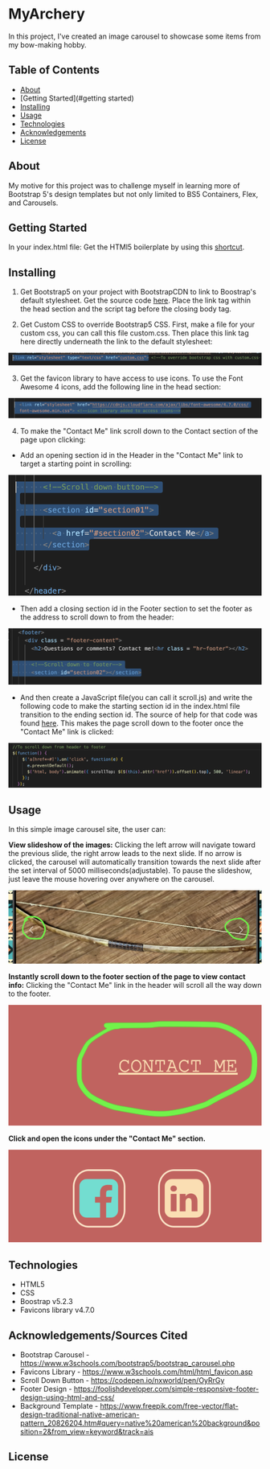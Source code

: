# MyArchery
In this project, I've created an image carousel to showcase some items from my bow-making hobby. 

## Table of Contents
- [About](#about)
- [Getting Started](#getting started)
- [Installing](#installing)
- [Usage](#usage)
- [Technologies](#technologies)
- [Acknowledgements](#acknowledgements/sources_cited)
- [License](#license)

## About
My motive for this project was to challenge myself in learning more of Bootstrap 5's design templates but not only limited to BS5 Containers, Flex, and Carousels.

## Getting Started
In your index.html file: Get the HTMl5 boilerplate by using this [shortcut](https://backbencher.dev/html-boilerplate-code-visual-studio-code#:~:text=To%20try%20the%20shortcut%2C%20create,HTML5%20code%20to%20the%20file.).

## Installing

1. Get Bootstrap5 on your project with BootstrapCDN to link to Boostrap's default stylesheet. Get the source code [here](https://getbootstrap.com/docs/5.0/getting-started/download/). Place the link tag within the head section and the script tag before the closing body tag.

2.  Get Custom CSS to override Bootstrap5 CSS. First, make a file for your custom css, you can call this file custom.css. Then place this link tag here directly underneath the link to the default stylesheet:

![Alt text](/BS_Override.png)

3. Get the favicon library to have access to use icons. To use the Font Awesome 4 icons, add the following line in the head section:

![alt text](/icons_library.png)

4. To make the "Contact Me" link scroll down to the Contact section of the page upon clicking:

* Add an opening section id in the Header in the "Contact Me" link to target a starting point in scrolling:

![alt text](/ScrollDown_Header.png)


* Then add a closing section id in the Footer section to set the footer as the address to scroll down to from the header:

![alt text](/ScrollDown-footer.png)

* And then create a JavaScript file(you can call it scroll.js) and write the following code to make the starting section id in the index.html file transition to the ending section id. The source of help for that code was found [here](https://codepen.io/nxworld/pen/OyRrGy). This makes the page scroll down to the footer once the "Contact Me" link is clicked:

![alt text](/ScrollDown_JS_code.png)



## Usage 
In this simple image carousel site, the user can:

**View slideshow of the images:** Clicking the left arrow will navigate toward the previous slide, the right arrow leads to the next slide. If no arrow is clicked, the carousel will automatically transition towards the next slide after the set interval of 5000 milliseconds(adjustable). To pause the slideshow, just leave the mouse hovering over anywhere on the carousel.

![alt](/Buttons.png)

**Instantly scroll down to the footer section of the page to view contact info:** Clicking the "Contact Me" link in the header will scroll all the way down to the footer.

![alt](/Contact_Link.png)

**Click and open the icons under the "Contact Me" section.**

![alt](/Contact_Logos.png)

## Technologies
* HTML5
* CSS
* Boostrap v5.2.3
* Favicons library v4.7.0


## Acknowledgements/Sources Cited
* Bootstrap Carousel - https://www.w3schools.com/bootstrap5/bootstrap_carousel.php
* Favicons Library - https://www.w3schools.com/html/html_favicon.asp
* Scroll Down Button - https://codepen.io/nxworld/pen/OyRrGy
* Footer Design - https://foolishdeveloper.com/simple-responsive-footer-design-using-html-and-css/
* Background Template - https://www.freepik.com/free-vector/flat-design-traditional-native-american-pattern_20826204.htm#query=native%20american%20background&position=2&from_view=keyword&track=ais

## License